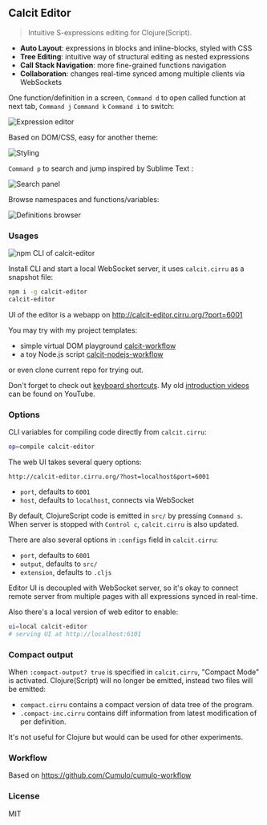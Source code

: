
Calcit Editor
------

> Intuitive S-expressions editing for Clojure(Script).

* **Auto Layout**: expressions in blocks and inline-blocks, styled with CSS
* **Tree Editing**: intuitive way of structural editing as nested expressions
* **Call Stack Navigation**: more fine-grained functions navigation
* **Collaboration**: changes real-time synced among multiple clients via WebSockets

One function/definition in a screen, `Command d` to open called function at next tab, `Command j` `Command k` `Command i` to switch:

![Expression editor](https://pbs.twimg.com/media/ES6_JjPU4AEJ7zt?format=png&name=large)

Based on DOM/CSS, easy for another theme:

![Styling](https://pbs.twimg.com/media/ES6_PiQU4AM0ceN?format=png&name=large)

`Command p` to search and jump inspired by Sublime Text :

![Search panel](https://pbs.twimg.com/media/ES68XGoUwAAzudc?format=png&name=large)

Browse namespaces and functions/variables:

![Definitions browser](https://pbs.twimg.com/media/ES68ScLUEAAiW3Z?format=png&name=large)

### Usages

![npm CLI of calcit-editor](https://img.shields.io/npm/v/calcit-editor.svg)

Install CLI and start a local WebSocket server, it uses `calcit.cirru` as a snapshot file:

```bash
npm i -g calcit-editor
calcit-editor
```

UI of the editor is a webapp on http://calcit-editor.cirru.org/?port=6001

You may try with my project templates:

* simple virtual DOM playground [calcit-workflow](https://github.com/mvc-works/calcit-workflow)
* a toy Node.js script [calcit-nodejs-workflow](https://github.com/mvc-works/calcit-nodejs-workflow)

or even clone current repo for trying out.

Don't forget to check out [keyboard shortcuts](https://github.com/Cirru/calcit-editor/wiki/Keyboard-Shortcuts). My old [introduction videos](https://www.youtube.com/watch?v=u5Eb_6KYGsA&t) can be found on YouTube.

### Options

CLI variables for compiling code directly from `calcit.cirru`:

```bash
op=compile calcit-editor
```

The web UI takes several query options:

```
http://calcit-editor.cirru.org/?host=localhost&port=6001
```

* `port`, defaults to `6001`
* `host`, defaults to `localhost`, connects via WebSocket

By default, ClojureScript code is emitted in `src/` by pressing `Command s`.
When server is stopped with `Control c`, `calcit.cirru` is also updated.

There are also several options in `:configs` field in `calcit.cirru`:

* `port`, defaults to `6001`
* `output`, defaults to `src/`
* `extension`, defaults to `.cljs`

Editor UI is decoupled with WebSocket server, so it's okay to connect remote server from multiple pages with all expressions synced in real-time.

Also there's a local version of web editor to enable:

```bash
ui=local calcit-editor
# serving UI at http://localhost:6101
```

### Compact output

When `:compact-output? true` is specified in `calcit.cirru`, "Compact Mode" is activated. Clojure(Script) will no longer be emitted,
instead two files will be emitted:

* `compact.cirru` contains a compact version of data tree of the program.
* `.compact-inc.cirru` contains diff information from latest modification of per definition.

It's not useful for Clojure but would can be used for other experiments.

### Workflow

Based on https://github.com/Cumulo/cumulo-workflow

### License

MIT
